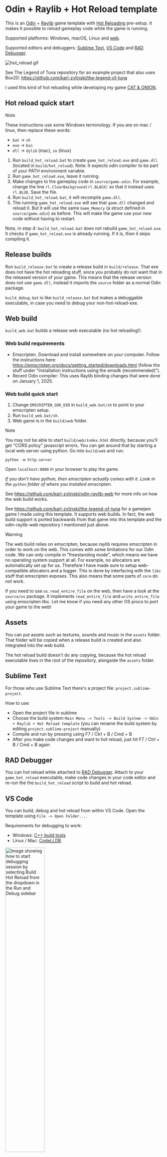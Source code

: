 # Odin + Raylib + Hot Reload template

This is an [Odin](https://github.com/odin-lang/Odin) + [Raylib](https://github.com/raysan5/raylib) game template with [Hot Reloading](http://zylinski.se/posts/hot-reload-gameplay-code/) pre-setup. It makes it possible to reload gameplay code while the game is running.

Supported platforms: Windows, macOS, Linux and [web](#web-build).

Supported editors and debuggers: [Sublime Text](#sublime-text), [VS Code](#vs-code) and [RAD Debugger](#rad-debugger).

![hot_reload gif](https://github.com/user-attachments/assets/18059ab2-0878-4617-971d-e629a969fc93)

See The Legend of Tuna repository for an example project that also uses Box2D: https://github.com/karl-zylinski/the-legend-of-tuna

I used this kind of hot reloading while developing my game [CAT & ONION](https://store.steampowered.com/app/2781210/CAT__ONION/).

## Hot reload quick start

> [!NOTE]
> These instructions use some Windows terminology. If you are on mac / linux, then replace these words:
> - `bat` -> `sh`
> - `exe` -> `bin`
> - `dll` -> `dylib` (mac), `so` (linux)

1. Run `build_hot_reload.bat` to create `game_hot_reload.exe` and `game.dll` (located in `build/hot_reload`). Note: It expects odin compiler to be part of your PATH environment variable.
2. Run `game_hot_reload.exe`, leave it running.
3. Make changes to the gameplay code in `source/game.odin`. For example, change the line `rl.ClearBackground(rl.BLACK)` so that it instead uses `rl.BLUE`. Save the file.
4. Run `build_hot_reload.bat`, it will recompile `game.dll`.
5. The running `game_hot_reload.exe` will see that `game.dll` changed and reload it. But it will use the same `Game_Memory` (a struct defined in `source/game.odin`) as before. This will make the game use your new code without having to restart.

Note, in step 4: `build_hot_reload.bat` does not rebuild `game_hot_reload.exe`. It checks if `game_hot_reload.exe` is already running. If it is, then it skips compiling it.

## Release builds

Run `build_release.bat` to create a release build in `build/release`. That exe does not have the hot reloading stuff, since you probably do not want that in the released version of your game. This means that the release version does not use `game.dll`, instead it imports the `source` folder as a normal Odin package.

`build_debug.bat` is like `build_release.bat` but makes a debuggable executable, in case you need to debug your non-hot-reload-exe.

## Web build

`build_web.bat` builds a release web executable (no hot reloading!).

### Web build requirements

- Emscripten. Download and install somewhere on your computer. Follow the instructions here: https://emscripten.org/docs/getting_started/downloads.html (follow the stuff under "Installation instructions using the emsdk (recommended)").
- Recent Odin compiler: This uses Raylib binding changes that were done on January 1, 2025.

### Web build quick start

1. Change `EMSCRIPTEN_SDK_DIR` in `build_web.bat/sh` to point to your emscripten setup.
2. Run `build_web.bat/sh`.
3. Web game is in the `build/web` folder.

> [!NOTE]
> You may not be able to start `build/web/index.html` directly, because you'll get "CORS policy" javascript errors. You can get around that by starting a local web server using python. Go into `build/web` and run:
> 
> `python -m http.server`
>
> Open `localhost:8000` in your browser to play the game.
>
> _If you don't have python, then emscripten actually comes with it. Look in the `python` folder of where you installed emscripten._

See https://github.com/karl-zylinski/odin-raylib-web for more info on how the web build works.

See https://github.com/karl-zylinski/the-legend-of-tuna for a gamejam game I made using this template. It supports web builds. In fact, the web build support is ported backwards from that game into this template and the odin-raylib-web repository I mentioned just above.

> [!WARNING]
> The web build relies on emscripten, because raylib requires emscripten in order to work on the web. This comes with some limitations for our Odin code. We can only compile in "freestanding mode", which means we have no operating system support at all. For example, no allocators are automatically set up for us. Therefore I have made sure to setup web-compatible allocators and a logger. This is done by interfacing with the `libc` stuff that emscripten exposes. This also means that some parts of `core` do not work.
>
> If you need to use `os.read_entire_file` on the web, then have a look at the `source/os` package. It implements `read_entire_file` and `write_entire_file` using emscripten libc. Let me know if you need any other OS procs to port your game to the web!

## Assets
You can put assets such as textures, sounds and music in the `assets` folder. That folder will be copied when a release build is created and also integrated into the web build.

The hot reload build doesn't do any copying, because the hot reload executable lives in the root of the repository, alongside the `assets` folder.

## Sublime Text

For those who use Sublime Text there's a project file: `project.sublime-project`.

How to use:
- Open the project file in sublime
- Choose the build system `Main Menu -> Tools -> Build System -> Odin + Raylib + Hot Reload template` (you can rename the build system by editing `project.sublime-project` manually)
- Compile and run by pressing using F7 / Ctrl + B / Cmd + B
- After you make code changes and want to hot reload, just hit F7 / Ctrl + B / Cmd + B again

## RAD Debugger
You can hot reload while attached to [RAD Debugger](https://github.com/EpicGamesExt/raddebugger). Attach to your `game_hot_reload` executable, make code changes in your code editor and re-run the the `build_hot_reload` script to build and hot reload.

## VS Code

You can build, debug and hot reload from within VS Code. Open the template using `File -> Open Folder...`.

Requirements for debugging to work:
- Windows: [C++ build tools](https://marketplace.visualstudio.com/items?itemName=ms-vscode.cpptools)
- Linux / Mac: [CodeLLDB](https://marketplace.visualstudio.com/items?itemName=vadimcn.vscode-lldb)

<img alt="Image showing  how to start debugging session by selecting Build Hot Reload from the dropdown in the Run and Debug sidebar" src="https://github.com/user-attachments/assets/e62d710b-06f1-4833-bb2a-ab95527cf38c" width="50%" title="Start debugging session by chooing 'Run Hot Reload' and pressing the green arrow button">

Launch with `Run Hot Reload` launch task, see image above. After you make code changes press `Ctrl + Shift + B` to rebuild and hot reload.

## Windows Debugging hacks
On Windows the degugging while hot reloading works by outputting a new PDB each time the game DLL is built. It cleans up the PDBs when you do a fresh start. See `build_hot_reload.bat` for details.

## Demo streams

Streams that start from this template:
- 48 hour "Odin Holiday Gamejam": https://www.youtube.com/playlist?list=PLxE7SoPYTef2XC-ObA811vIefj02uSGnB Every minute of the development is documented. The resulting game of the gamejam is here: https://zylinski.itch.io/the-legend-of-tuna
- CAR RACER prototype: https://www.youtube.com/watch?v=KVbHJ_CLdkA
- "point & click" prototype: https://www.youtube.com/watch?v=iRvs1Xr1W6o
- Metroidvania / platform prototype: https://www.youtube.com/watch?v=kIxEMchPc3Y
- Top-down adventure prototype: https://www.youtube.com/watch?v=cl8EOjOaoXc

## Atlas builder

The template works nicely together with my [atlas builder](https://github.com/karl-zylinski/atlas-builder). The atlas builder can build an atlas texture from a folder of png or aseprite files. Using an atlas can drastically reduce the number of draw calls your game uses. There's an example in that repository on how to set it up. The atlas generation step can easily be integrated into the build `bat` / `sh` files such as `build_hot_reload.bat`

## Questions?

Ask questions in my gamedev Discord: https://discord.gg/4FsHgtBmFK

I have a blog post about Hot Reloading here: http://zylinski.se/posts/hot-reload-gameplay-code/

## Have a nice day! /Karl Zylinski
